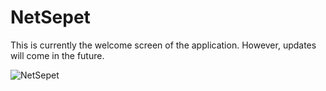 # NetSepet
This is currently the welcome screen of the application. However, updates will come in the future.

![NetSepet](https://github.com/sukrusimsek/NetSepet/assets/107575752/7d449db4-aa9a-4abb-bc19-d38af1a56355)
